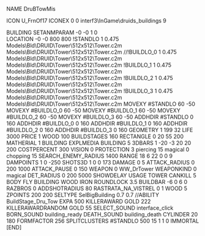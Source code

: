 NAME DruBTowMis

ICON U_FrnOf17
ICONEX 0 0 interf3\InGame\druids_buildings 9

BUILDING
SETANMPARAM -0 -0 1 0              
LOCATION -0 -0 800 800
!STANDLO      1 0.475 Models\Bld\DRUID\Tower\512x512\Tower.c2m Models\Bld\DRUID\Tower\512x512\Tower.c2m
//!BUILDLO_0    1 0.475 Models\Bld\DRUID\Tower\512x512\Tower.c2m Models\Bld\DRUID\Tower\512x512\Tower.c2m
!BUILDLO_1    1 0.475 Models\Bld\DRUID\Tower\512x512\Tower.c2m Models\Bld\DRUID\Tower\512x512\Tower.c2m
!BUILDLO_2    1 0.475 Models\Bld\DRUID\Tower\512x512\Tower.c2m Models\Bld\DRUID\Tower\512x512\Tower.c2m
!BUILDLO_3    1 0.475 Models\Bld\DRUID\Tower\512x512\Tower.c2m Models\Bld\DRUID\Tower\512x512\Tower.c2m
MOVEXY #STANDLO   60 -50
MOVEXY #BUILDLO_0 60 -50
MOVEXY #BUILDLO_1 60 -50
MOVEXY #BUILDLO_2 60 -50
MOVEXY #BUILDLO_3 60 -50
ADDHDIR #STANDLO 0 160
ADDHDIR #BUILDLO_0 0 160
ADDHDIR #BUILDLO_1 0 160
ADDHDIR #BUILDLO_2 0 160
ADDHDIR #BUILDLO_3 0 160
GEOMETRY 1 199 32
LIFE   3000
PRICE 1 WOOD 100 
BUILDSTAGES 160
RECTANGLE    0 20 55 200
MATHERIAL 1 BUILDING
EXPLMEDIA BUILDING 5
3DBARS 1 -20 -3 20 20 200
COSTPERCENT 300
VISION 0
PROTECTION 3 piercing 15 magical 0 chopping 15 
SEARCH_ENEMY_RADIUS 1400
RANGE    18 6 22 0 0 9
DAMPOINTS  1   0 -250
SHOTS3D      1   0 0 173
DAMAGE         0 5
ATTACK_RADIUS  0 200 1000
ATTACK_PAUSE  0 150
WEAPON 0 WW_DrTower
WEAPONKIND 0 magical
DET_RADIUS 0 200 5000
SHOWDELAY
USAGE TOWER
CANKILL 5 BODY FLY BUILDING WOOD IRON
ROUNDLOCK 3.5
BUILDBAR -6 0 6 0
RAZBROS 0
ADDSHOTRADIUS 80
RASTRATA_NA_VISTREL 0 1 WOOD 5
ZPOINTS 200 200
SELTYPE SelBigBuilding 0.7 0.7
//ABILITY BuildStage_Dru_Tow
EXPA 500
KILLERAWARD             GOLD 222
KILLERAWARDRANDOM       GOLD 55
SELECT_SOUND interface_click
BORN_SOUND building_ready
DEATH_SOUND building_death
CYLINDER 20 180
FORMFACTOR 256
SPLITCLUSTERS #STANDLO 500 15 1 1 0
IMMORTAL
[END]
